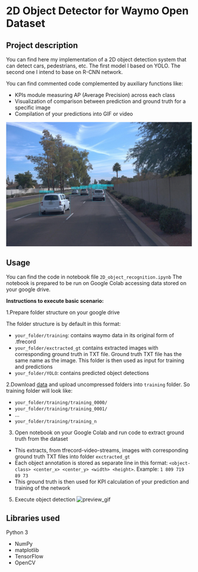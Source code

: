 # 2D Object Detector for Waymo Open Dataset

## Project description
You can find here my implementation of a 2D object detection system that can detect cars, pedestrians, etc.
The first model I based on YOLO.
The second one I intend to base on R-CNN network.

You can find commented code complemented by auxiliary functions like:
- KPIs module measuring AP (Average Precision) across each class
- Visualization of comparison between prediction and ground truth for a specific image
- Compilation of your predictions into GIF or video 

![preview_static](assets/preview_jpg.jpg)

## Usage
You can find the code in notebook file `2D_object_recognition.ipynb`
The notebook is prepared to be run on Google Colab accessing data stored on your google drive.

**Instructions to execute basic scenario:**

1.Prepare folder structure on your google drive

The folder structure is by default in this format:
- `your_folder/training`: contains waymo data in its original form of .tfrecord
- `your_folder/exctracted_gt` contains extracted images with corresponding ground truth in TXT file. Ground truth TXT file has the same name as the image. This folder is then used as input for training and predictions
- `your_folder/YOLO`: contains predicted object detections

2.Download [data](https://waymo.com/open/) and upload uncompressed folders into `training` folder.
So training folder will look like:
- `your_folder/training/training_0000/`  
- `your_folder/training/training_0001/` 
- ...
- `your_folder/training/training_n`   

3. Open notebook on your Google Colab and run code to extract ground truth from the dataset
- This extracts, from tfrecord-video-streams, images with corresponding ground truth TXT files into folder `exctracted_gt`
- Each object annotation is stored as separate line in this format: `<object-class> <center_x> <center_y> <width> <height>`. Example: `1 809 719 89 73`
- This ground truth is then used for KPI calculation of your prediction and training of the network

5. Execute object detection
![preview_gif](assets/preview_gif.gif)

## Libraries used
Python 3
- NumPy
- matplotlib
- TensorFlow
- OpenCV
